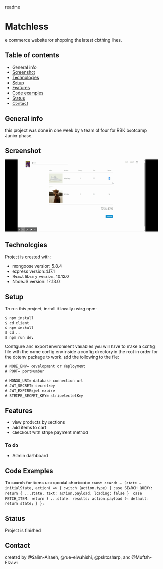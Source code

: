 readme
# Matchless
e commerce website for shopping the latest clothing lines.
## Table of contents
* [General info](#general-info)
* [Screenshot](#screenshot)
* [Technologies](#technologies)
* [Setup](#setup)
* [Features](#features)
* [Code examples](#code-examples)
* [Status](#status)
* [Contact](#contact)
## General info
this project was done in one week by a team of four for RBK bootcamp Junior phase.
## Screenshot
![website](./Matchless.gif)
## Technologies
Project is created with:
* mongoose version: 5.8.4
* express version:4.17.1
* React library version: 16.12.0
* NodeJS version: 12.13.0
## Setup
To run this project, install it locally using npm:

```
$ npm install
$ cd client
$ npm install
$ cd ..
$ npm run dev
```
Configure and export environment variables
you will have to make a config file with the name config.env inside a config directory in the root 
in order for the dotenv package to work.
add the following to the file:
```
# NODE_ENV= development or deployment
# PORT= portNumber

# MONGO_URI= database connection url
# JWT_SECRET= secretkey
# JWT_EXPIRE=jwt expire 
# STRIPE_SECRET_KEY= stripeSectetKey

```
## Features 
* view products by sections
* add items to cart
* checkout with stripe payment method
### To do 
* Admin dashboard 
## Code Examples
To search for items use special shortcode: `const search = (state = initialState, action) => {
  switch (action.type) {
    case SEARCH_QUERY:
      return {
        ...state,
        text: action.payload,
        loading: false
      };
    case FETCH_ITEM:
      return {
        ...state,
        results: action.payload
      };
    default:
      return state;
  }
};`

## Status
Project is finished

## Contact
created by @Salim-Alsaeh, @rue-elwahishi, @psktcsharp, and @Muftah-Elzawi

